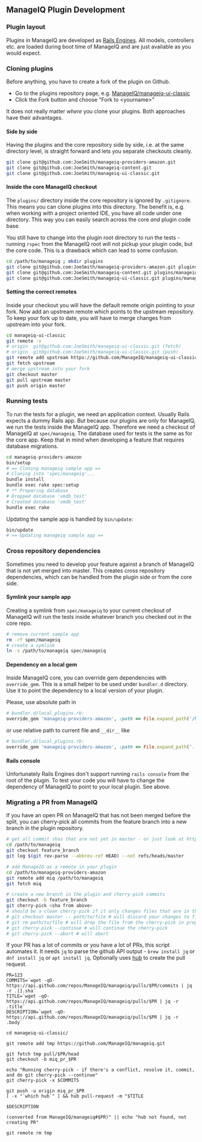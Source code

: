 ## ManageIQ Plugin Development

### Plugin layout

Plugins in ManageIQ are developed as [Rails Engines](http://guides.rubyonrails.org/engines.html). All models, 
controllers etc. are loaded during boot time of ManageIQ and are just available as you would expect.

### Cloning plugins

Before anything, you have to create a fork of the plugin on Github. 

* Go to the plugins repository page, e.g. [ManageIQ/manageiq-ui-classic](https://github.com/ManageIQ/manageiq-ui-classic)
* Click the Fork button and choose "Fork to \<yourname\>"

It does not really matter _where_ you clone your plugins. Both approaches have their advantages.

#### Side by side

Having the plugins and the core repository side by side, i.e. at the same directory level, is straight forward and
lets you separate checkouts cleanly.

```bash
git clone git@github.com:JoeSmith/manageiq-providers-amazon.git
git clone git@github.com:JoeSmith/manageiq-content.git
git clone git@github.com:JoeSmith/manageiq-ui-classic.git
```

#### Inside the core ManageIQ checkout

The `plugins/` directory inside the core repository is ignored by `.gitignore`. This means you can clone plugins
into this directory. The benefit is, e.g. when working with a project oriented IDE, you have all code under one
directory. This way you can easily search across the core _and_ plugin code base. 

You still have to change into the plugin root directory to run the tests - running `rspec` from the ManageIQ root will
not pickup your plugin code, but the core code. This is a drawback which can lead to some confusion.

```bash
cd /path/to/manageiq ; mkdir plugins
git clone git@github.com:JoeSmith/manageiq-providers-amazon.git plugins/manageiq-providers-amazon
git clone git@github.com:JoeSmith/manageiq-content.git plugins/manageiq-content
git clone git@github.com:JoeSmith/manageiq-ui-classic.git plugins/manageiq-ui-classic
```

#### Setting the correct remotes

Inside your checkout you will have the default remote origin pointing to your fork. Now add an upstream remote which
points to the upstream repository. To keep your fork up to date, you will have to merge changes from upstream
into your fork.

```bash
cd manageiq-ui-classic
git remote -v
# origin  git@github.com:JoeSmith/manageiq-ui-classic.git (fetch)
# origin  git@github.com:JoeSmith/manageiq-ui-classic.git (push)
git remote add upstream https://github.com/ManageIQ/manageiq-ui-classic.git
git fetch upstream
# merge upstream into your fork
git checkout master
git pull upstream master
git push origin master
```

### Running tests

To run the tests for a plugin, we need an application context. Usually Rails expects a dummy Rails app. But because
our plugins are only for ManageIQ, we run the tests inside the ManageIQ app. Therefore we need a checkout of ManageIQ
at `spec/manageiq`. The database used for tests is the same as for the core app. Keep that in mind when developing a
feature that requires database migrations.

```bash
cd manageiq-providers-amazon
bin/setup
# == Cloning manageiq sample app ==
# Cloning into 'spec/manageiq'...
bundle install
bundle exec rake spec:setup
# ** Preparing database
# Dropped database 'vmdb_test'
# Created database 'vmdb_test'
bundle exec rake
```

Updating the sample app is handled by `bin/update`:

```bash
bin/update
# == Updating manageiq sample app ==
```

### Cross repository dependencies

Sometimes you need to develop your feature against a branch of ManageIQ that is not yet merged into master. This creates
cross repository dependencies, which can be handled from the plugin side or from the core side.

#### Symlink your sample app

Creating a symlink from `spec/manageiq` to your current checkout of ManageIQ will run the tests inside whatever branch
you checked out in the core repo.

```bash
# remove current sample app
rm -rf spec/manageiq 
# create a symlink
ln -s /path/to/manageiq spec/manageiq
```

#### Dependency on a local gem

Inside ManageIQ core, you can override gem dependencies with `override_gem`. This is a small helper to be used under
`bundler.d` directory. Use it to point the dependency to a local version of your plugin. 

Please, use absolute path in
```ruby
# bundler.d/local_plugins.rb:
override_gem 'manageiq-providers-amazon', :path => File.expand_path('/home/developer/repos/manageiq-providers-amazon')
```

or use relative path to current file and `__dir__` like
```ruby
# bundler.d/local_plugins.rb:
override_gem 'manageiq-providers-amazon', :path => File.expand_path('../../manageiq-providers-amazon', __dir__)
```

#### Rails console

Unfortunately Rails Engines don't support running `rails console` from the root of the plugin. To test your code you
will have to change the dependency of ManageIQ to point to your local plugin. See above.

### Migrating a PR from ManageIQ

If you have an open PR on ManageIQ that has not been merged before the split, you can cherry-pick all commits from
the feature branch into a new branch in the plugin repository.

```bash
# get all commit shas that are not yet in master - or just look at https://github.com/ManageIQ/manageiq/pull/<id>
cd /path/to/manageiq
git checkout feature_branch
git log $(git rev-parse --abbrev-ref HEAD) --not refs/heads/master

# add ManageIQ as a remote in your plugin
cd /path/to/manageiq-providers-amazon
git remote add miq /path/to/manageiq
git fetch miq

# create a new branch in the plugin and cherry-pick commits
git checkout -b feature_branch
git cherry-pick <sha from above>
# should be a clean cherry-pick if it only changes files that are in the new plugin, if not:
# git checkout master -- path/to/file # will discard your changes to file
# git rm path/to/file # will drop the file from the cherry-pick in progress
# git cherry-pick --continue # will continue the cherry-pick
# git cherry-pick --abort # will abort
```

If your PR has a lot of commits or you have a lot of PRs, this script automates it.
It needs `jq` to parse the github API output - `brew install jq` or `dnf install jq` or `apt install jq`.
Optionally uses [hub](https://hub.github.com/) to create the pull request.


```
PR=123
COMMITS=`wget -qO- https://api.github.com/repos/ManageIQ/manageiq/pulls/$PR/commits | jq -r .[].sha`
TITLE=`wget -qO- https://api.github.com/repos/ManageIQ/manageiq/pulls/$PR | jq -r .title`
DESCRIPTION=`wget -qO- https://api.github.com/repos/ManageIQ/manageiq/pulls/$PR | jq -r .body`

cd manageiq-ui-classic/

git remote add tmp https://github.com/ManageIQ/manageiq.git

git fetch tmp pull/$PR/head
git checkout -b miq_pr_$PR

echo "Running cherry-pick - if there's a conflict, resolve it, commit, and do git cherry-pick --continue"
git cherry-pick -x $COMMITS

git push -u origin miq_pr_$PR
[ -x "`which hub`" ] && hub pull-request -m "$TITLE

$DESCRIPTION

(converted from ManageIQ/manageiq#$PR)" || echo "hub not found, not creating PR"

git remote rm tmp
```
